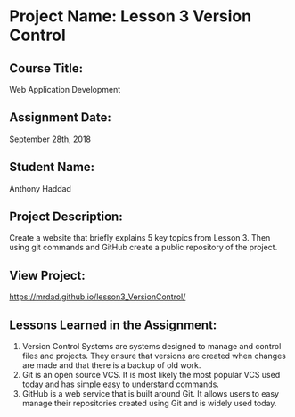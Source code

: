 # Project Name:  Lesson 3 Version Control


## Course Title:
Web Application Development

## Assignment Date:  
September 28th, 2018

## Student Name:  
Anthony Haddad

## Project Description:
Create a website that briefly explains 5 key topics from Lesson 3.  Then using git commands and GitHub create a public repository of the project.

## View Project:
https://mrdad.github.io/lesson3_VersionControl/

## Lessons Learned in the Assignment:
1. Version Control Systems are systems designed to manage and control files and projects.  They ensure that versions are created when changes are made and that there is a backup of old work.
2. Git is an open source VCS.  It is most likely the most popular VCS used today and has simple easy to understand commands.
3. GitHub is a web service that is built around Git.  It allows users to easy manage their repositories created using Git and is widely used today.

